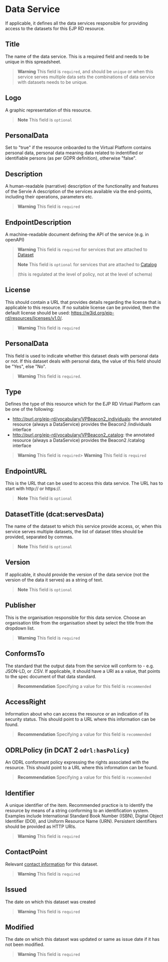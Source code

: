 # Data Service
If applicable, it defines all the data services responsible for providing access to the datasets for this EJP RD resource.

## Title
The name of the data service. This is a required field and needs to be unique in this spreadsheet.
> **Warning** This field is `required`, and should be `unique` or when this service serves multiple data
> sets the combinations of data service with datasets needs to be unique.

## Logo
A graphic representation of this resource.
> **Note** This field is `optional`

## PersonalData
Set to "true" if the resource onboarded to the Virtual Platform contains personal data, personal data
meaning data related to indentified or identifiable persons (as per GDPR definition), otherwise "false".

## Description
A human-readable (narrative) description of the functionality and features of the Servie
A description of the services available via the end-points, including their operations, parameters etc.
> **Warning** This field is `required`

## EndpointDescription
A machine-readable document defining the API of the service (e.g. in openAPI)
> **Warning** This field is `required` for services that are attached to [Dataset](Dataset.md)
> 
> **Note** This field is `optional` for services that are attached to [Catalog](Catalog.md)
> 
> (this is regulated at the level of policy, not at the level of schema)

## License
This should contain a URL that provides details regarding the license that is applicable to this resource.
If no suitable license can be provided, then the default license should be used: 
https://w3id.org/ejp-rd/resources/licenses/v1.0/.

> **Warning** This field is `required`

## PersonalData
This field is used to indicate whether this dataset deals with personal data or not. If this dataset deals with personal
data, the value of this field should be "Yes", else "No".

> **Warning** This field is `required`.

## Type
Defines the type of this resource which for the EJP RD Virtual Platform can be one of the following:

- http://purl.org/ejp-rd/vocabulary/VPBeacon2_individuals:  the annotated resource (always a DataService) provides the Beacon2 /individuals interface
- http://purl.org/ejp-rd/vocabulary/VPBeacon2_catalog: the annotated resource (always a DataService) provides the Beacon2 /catalog interface
> **Warning** This field is `required`> **Warning** This field is `required`

## EndpointURL
This is the URL that can be used to access this data service. The URL has to start with http:// or https://.
> **Note** This field is `optional`

## DatasetTitle (dcat:servesData)
The name of the dataset to which this service provide access, or, when this service serves multiple datasets,
the list of dataset titles should be provided, separated by commas.

> **Note** This field is `optional`



## Version
If applicable, it should provide the version of the data service (not the version of the data it serves) as a string of text. 
> **Note** This field is `optional`

## Publisher
This is the organisation responsible for this data service. Choose an organisation title from the organisation sheet by
select the title from the dropdown list.
> **Warning** This field is `required`

## ConformsTo
The standard that the output data from the service will conform to - e.g. JSON-LD, or .CSV.
If applicable, it should have a URI as a value, that points to the spec document of that data standard.
> **Recommendation** Specifying a value for this field is `recommended`

## AccessRight
Information about who can access the resource or an indication of its security status. This should
point to a URL where this information can be found.

> **Recommendation** Specifying a value for this field is `recommended`

## ODRLPolicy (in DCAT 2 `odrl:hasPolicy`)
An ODRL conformant policy expressing the rights associated with the resource. This should point to
a URL where this information can be found.

> **Recommendation** Specifying a value for this field is `recommended`


## Identifier
A unique identifier of the item. Recommended practice is to identify the resource by means of a string
conforming to an identification system. Examples include International Standard Book Number (ISBN),
Digital Object Identifier (DOI), and Uniform Resource Name (URN). Persistent identifiers should be
provided as HTTP URIs.
> **Warning** This field is `required`

## ContactPoint
Relevant [contact information](ContactPoint.md) for this dataset.
> **Warning** This field is `required`

## Issued
The date on which this dataset was created
> **Warning** This field is `required`

## Modified
The date on which this dataset was updated or same as issue date if it has not been modified.
> **Warning** This field is `required`